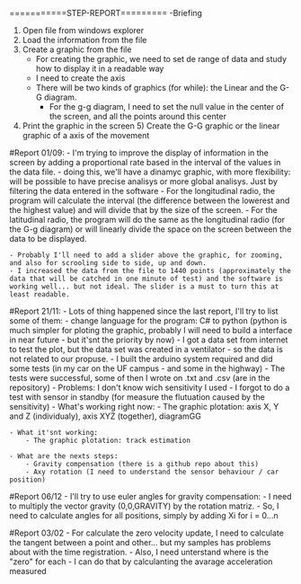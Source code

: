 ===========STEP-REPORT=========
-Briefing
1) Open file from windows explorer
2) Load the information from the file
3) Create a graphic from the file
	- For creating the graphic, we need to set de range of data and study how to display it in a readable way
	- I need to create the axis
	- There will be two kinds of graphics (for while): the Linear and the G-G diagram.
		- For the g-g diagram, I need to set the null value in the center of the screen, and all the points around this center
4) Print the graphic in the screen
	5) Create the G-G graphic or the linear graphic of a axis of the movement 


#Report 01/09:
	- I'm trying to improve the display of information in the screen by adding a proportional rate based in the interval of the values in the data file. 
	- doing this, we'll have a dinamyc graphic, with more flexibility: will be possible to have precise analisys or more global analisys. Just by filtering the data entered in the software
		- For the longitudinal radio, the program will calculate the interval (the difference between the lowerest and the highest value) and will divide that by the size of the screen. 
		- For the latitudinal radio, the program will do the same as the longitudinal radio (for the G-g diagram) or will linearly divide the space on the screen between the data to be displayed.

	- Probably I'll need to add a slider above the graphic, for zooming, and also for scrooling side to side, up and down.
	- I increased the data from the file to 1440 points (approximately the data that will be catched in one minute of test) and the software is working well... but not ideal. The slider is a must to turn this at least readable.
	
#Report 21/11:
	- Lots of thing happened since the last report, I'll try to list some of them:
		- change language for the program: C# to python (python is much simpler for ploting the graphic, probably I will need to build a interface in near future - but it'snt the priority by now)
		- I got a data set from internet to test the plot, but the data set was created in a ventilator - so the data is not related to our propuse.
		- I built the arduino system required and did some tests (in my car on the UF campus - and some in the highway)
			- The tests were successful, some of then I wrote on .txt and .csv (are in the repository)
			- Problems: I don't know wich sensitivity I used
				- I forgot to do a test with sensor in standby (for measure the flutuation caused by the sensitivity)
	- What's working right now:
		- The graphic plotation: axis X, Y and Z (individualy), axis XYZ (together), diagramGG
		
	- What it'snt working:
		- The graphic plotation: track estimation
	
	- What are the nexts steps:
		- Gravity compensation (there is a github repo about this)
		- Axy rotation (I need to understand the sensor behaviour / car position)

#Report 06/12
	- I'll try to use euler angles for gravity compensation:
		- I need to multiply the vector gravity (0,0,GRAVITY) by the rotation matriz.
		- So, I need to calculate angles for all positions, simply by adding Xi for i = 0...n


#Report 03/02 
	- For calculate the zero velocity update, I need to calculate the tangent between a point and other... but my samples has problems about with the time registration.
	- Also, I need unterstand where is the "zero" for each 
		- I can do that by calculanting the avarage acceleration measured
		
		